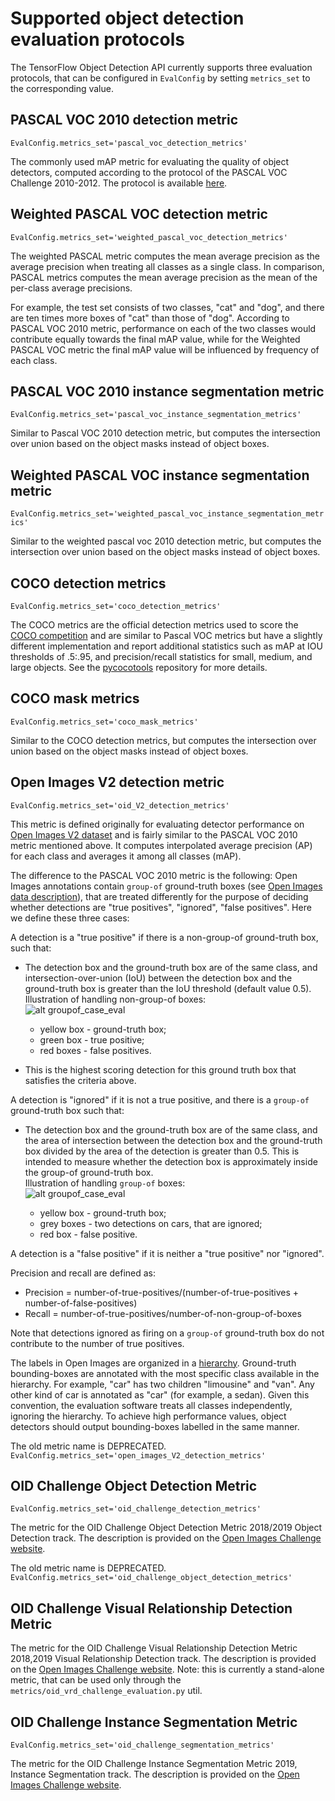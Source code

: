 # Supported object detection evaluation protocols

The TensorFlow Object Detection API currently supports three evaluation protocols,
that can be configured in `EvalConfig` by setting `metrics_set` to the
corresponding value.

## PASCAL VOC 2010 detection metric

`EvalConfig.metrics_set='pascal_voc_detection_metrics'`

The commonly used mAP metric for evaluating the quality of object detectors,
computed according to the protocol of the PASCAL VOC Challenge 2010-2012. The
protocol is available
[here](http://host.robots.ox.ac.uk/pascal/VOC/voc2010/devkit_doc_08-May-2010.pdf).

## Weighted PASCAL VOC detection metric

`EvalConfig.metrics_set='weighted_pascal_voc_detection_metrics'`

The weighted PASCAL metric computes the mean average precision as the average
precision when treating all classes as a single class. In comparison,
PASCAL metrics computes the mean average precision as the mean of the
per-class average precisions.

For example, the test set consists of two classes, "cat" and "dog", and there
are ten times more boxes of "cat" than those of "dog". According to PASCAL VOC
2010 metric, performance on each of the two classes would contribute equally
towards the final mAP value, while for the Weighted PASCAL VOC metric the final
mAP value will be influenced by frequency of each class.

## PASCAL VOC 2010 instance segmentation metric

`EvalConfig.metrics_set='pascal_voc_instance_segmentation_metrics'`

Similar to Pascal VOC 2010 detection metric, but computes the intersection over
union based on the object masks instead of object boxes.

## Weighted PASCAL VOC instance segmentation metric

`EvalConfig.metrics_set='weighted_pascal_voc_instance_segmentation_metrics'`

Similar to the weighted pascal voc 2010 detection metric, but computes the
intersection over union based on the object masks instead of object boxes.


## COCO detection metrics

`EvalConfig.metrics_set='coco_detection_metrics'`

The COCO metrics are the official detection metrics used to score the
[COCO competition](http://cocodataset.org/) and are similar to Pascal VOC
metrics but have a slightly different implementation and report additional
statistics such as mAP at IOU thresholds of .5:.95, and precision/recall
statistics for small, medium, and large objects.
See the
[pycocotools](https://github.com/cocodataset/cocoapi/tree/master/PythonAPI)
repository for more details.

## COCO mask metrics

`EvalConfig.metrics_set='coco_mask_metrics'`

Similar to the COCO detection metrics, but computes the
intersection over union based on the object masks instead of object boxes.

## Open Images V2 detection metric

`EvalConfig.metrics_set='oid_V2_detection_metrics'`

This metric is defined originally for evaluating detector performance on [Open
Images V2 dataset](https://github.com/openimages/dataset) and is fairly similar
to the PASCAL VOC 2010 metric mentioned above. It computes interpolated average
precision (AP) for each class and averages it among all classes (mAP).

The difference to the PASCAL VOC 2010 metric is the following: Open Images
annotations contain `group-of` ground-truth boxes (see [Open Images data
description](https://github.com/openimages/dataset#annotations-human-bboxcsv)),
that are treated differently for the purpose of deciding whether detections are
"true positives", "ignored", "false positives". Here we define these three
cases:

A detection is a "true positive" if there is a non-group-of ground-truth box,
such that:

*   The detection box and the ground-truth box are of the same class, and
    intersection-over-union (IoU) between the detection box and the ground-truth
    box is greater than the IoU threshold (default value 0.5). \
    Illustration of handling non-group-of boxes: \
    ![alt
    groupof_case_eval](img/nongroupof_case_eval.png "illustration of handling non-group-of boxes: yellow box - ground truth bounding box; green box - true positive; red box - false positives.")

    *   yellow box - ground-truth box;
    *   green box - true positive;
    *   red boxes - false positives.

*   This is the highest scoring detection for this ground truth box that
    satisfies the criteria above.

A detection is "ignored" if it is not a true positive, and there is a `group-of`
ground-truth box such that:

*   The detection box and the ground-truth box are of the same class, and the
    area of intersection between the detection box and the ground-truth box
    divided by the area of the detection is greater than 0.5. This is intended
    to measure whether the detection box is approximately inside the group-of
    ground-truth box. \
    Illustration of handling `group-of` boxes: \
    ![alt
    groupof_case_eval](img/groupof_case_eval.png "illustration of handling group-of boxes: yellow box - ground truth bounding box; grey boxes - two detections of cars, that are ignored; red box - false positive.")

    *   yellow box - ground-truth box;
    *   grey boxes - two detections on cars, that are ignored;
    *   red box - false positive.

A detection is a "false positive" if it is neither a "true positive" nor
"ignored".

Precision and recall are defined as:

* Precision = number-of-true-positives/(number-of-true-positives + number-of-false-positives)
* Recall = number-of-true-positives/number-of-non-group-of-boxes

Note that detections ignored as firing on a `group-of` ground-truth box do not
contribute to the number of true positives.

The labels in Open Images are organized in a
[hierarchy](https://storage.googleapis.com/openimages/2017_07/bbox_labels_vis/bbox_labels_vis.html).
Ground-truth bounding-boxes are annotated with the most specific class available
in the hierarchy. For example, "car" has two children "limousine" and "van". Any
other kind of car is annotated as "car" (for example, a sedan). Given this
convention, the evaluation software treats all classes independently, ignoring
the hierarchy. To achieve high performance values, object detectors should
output bounding-boxes labelled in the same manner.

The old metric name is DEPRECATED.
`EvalConfig.metrics_set='open_images_V2_detection_metrics'`

## OID Challenge Object Detection Metric

`EvalConfig.metrics_set='oid_challenge_detection_metrics'`

The metric for the OID Challenge Object Detection Metric 2018/2019 Object
Detection track. The description is provided on the
[Open Images Challenge website](https://storage.googleapis.com/openimages/web/evaluation.html#object_detection_eval).

The old metric name is DEPRECATED.
`EvalConfig.metrics_set='oid_challenge_object_detection_metrics'`

## OID Challenge Visual Relationship Detection Metric

The metric for the OID Challenge Visual Relationship Detection Metric 2018,2019
Visual Relationship Detection track. The description is provided on the
[Open Images Challenge website](https://storage.googleapis.com/openimages/web/evaluation.html#visual_relationships_eval).
Note: this is currently a stand-alone metric, that can be used only through the
`metrics/oid_vrd_challenge_evaluation.py` util.

## OID Challenge Instance Segmentation Metric

`EvalConfig.metrics_set='oid_challenge_segmentation_metrics'`

The metric for the OID Challenge Instance Segmentation Metric 2019, Instance
Segmentation track. The description is provided on the
[Open Images Challenge website](https://storage.googleapis.com/openimages/web/evaluation.html#instance_segmentation_eval).
